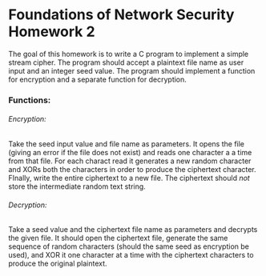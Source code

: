 # Foundations of Network Security Homework 2

The goal of this homework is to write a C program to implement a simple stream cipher. The program should accept a plaintext file name as user input and an integer seed value. The program should implement a function for encryption and a separate function for decryption.
### Functions:
###### Encryption:
Take the seed input value and file name as parameters. It opens the file (giving an error if the file does not exist) and reads one character a a time from that file. For each charact read it generates a new random character and XORs both the characters in order to produce the ciphertext character. FInally, write the entire ciphertext to a new file. The ciphertext should *not* store the intermediate random text string.
###### Decryption:
Take a seed value and the ciphertext file name as parameters and decrypts the given file. It should open the ciphertext file, generate the same sequence of random characters (should the same seed as encryption be used), and XOR it one character at a time with the ciphertext characters to produce the original plaintext.
